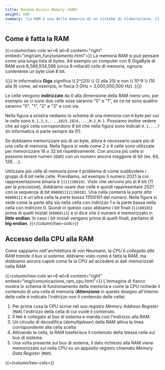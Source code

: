 ```yaml
---
title: Random Access Memory (RAM)
weight: 100
summary: "La RAM è una della memoria di un sistema di elaborazione, il suo funzionamento è strettamente collegato al funzionamento della CPU e per questo va compreso a fondo."
---
```


## Come è fatta la RAM
{{<column/two-cols wr=6 wl=6 content="right" embed="img/ram_funzionamento.html">}}
La memoria RAM si può pensare come una lunga lista di bytes. Ad esempio un computer con 8 GigaByte di RAM avrà 8,589,934,596 (circa 8 miliardi) *celle* di memoria, ognuna contenente un byte cioè 8 bit.

{{<attention>}}
In informatica **Giga** significa \\( 2^{20} \\) (2 alla 20) e non \\( 10^9 \\) (10 alla 9) come, ad esempio, in fisica 3 GHz = 3,000,000,000 Hz).
{{</attention>}}

Le celle vengono **indirizzate** da 0 alla dimensione della RAM meno uno, per esempio se ci sono due celle esse saranno "0" e "1", se ce ne sono quattro saranno "0", "1", "2" e "3" e così via.

Nella figura a sinistra vediamo lo schema di una memoria con `M` byte per cui le celle sono `0,1,2,3,...,1023,1024,...,M-2,M-1`. Possiamo inoltre vedere che ad ogni cella corrispondono 8 bit che nella figura sono indicati `0,1,..,7` (in informatica si parte sempre da 0!).

Se dobbiamo memorizzare più di un byte, allora è necessario usare più di una cella di memoria. Nella figura si vede come 2 o 4 celle sono utilizzate per memorizzare 16 o 32 bit rispettivamente. Con ancora più celle si possono tenere numeri (dati) con un numero ancora maggiore di bit (es. 64, 128, ...).

Utilizzare più celle di memoria pone il problema di come suddividere i gruppi di 8 bit nelle celle. Prendiamo, ad esempio il numero 2021 la cui rappresentazione binaria è `11111100101`. Visto che servono più di 8 bit (11 per la precisione), dobbiamo usare due celle e quindi rappresentare 2021 con la sequenza di bit `0000011111100101`. Una cella conterrà la *parte alta* `00000111` e un'altra cella la *parte bassa* 11100101 del numero. Nella figura si vede come la parte alta sia nella cella con indirizzo 1 e la parte bassa nella cella con indirizzo 0. Quindi in questo caso abbiamo i bit finali (`11100101`) prima di quelli iniziali (`00000111`) e si dice che il numero è memorizzato in **little endian**. In caso i bit iniziali vengano prima di quelli finali, parliamo di **big endian**.
{{</column/two-cols>}}

## Accesso della CPU alla RAM
Come sappiamo nell'architettura di von Neumann, la *CPU è collegata alla RAM tramite il bus si sistema*. Abbiamo visto come è fatta la RAM, ma dobbiamo ancora capire come fa la CPU ad accedere ai dati memorizzati nella RAM.

{{<column/two-cols wr=6 wl=6 content="right" embed="img/comunicazione_ram_cpu.html">}}
L'immagine di fianco mostra lo schema di funzionamento della memoria e come la CPU richiede il contenuto di una cella di memoria (**Attenzione** in questo disegno all'interno delle celle è indicato l'indirizzo *non* il contenuto delle celle)

1. Per prima cosa la CPU scrive nel suo registro *Memory Address Register* (`MAR`) l'indirizzo della cella di cui vuole il contenuto.
2. Il `MAR` è collegato al bus di sistema e manda così l'indirizzo alla RAM.
3. Un circuito di decodifica (*demultiplexer*) della RAM attiva la linea corrispondente alla cella scelta
4. Attivando la cella, la RAM trasferisce il contenuto della stessa cella sul bus di sistema.
5. Una volta presente sul bus di sistema, il dato richiesto alla RAM viene memorizzato sul nella CPU su un apposito registro chiamato *Memory Data Register* (`MDR`).

{{</column/two-cols>}}
